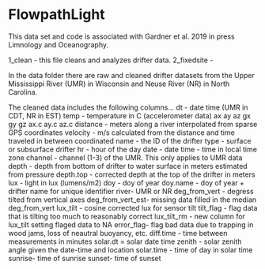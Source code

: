 # FlowpathLight

This data set and code is associated with Gardner et al. 2019 in press Limnology and Oceanography.

1_clean - this file cleans and analyzes drifter data.
2_fixedsite - 

In the data folder there are raw and cleaned drifter datasets from the Upper Mississippi River (UMR) in Wisconsin and Neuse River (NR) in North Carolina.

The cleaned data includes the following columns...
dt - date time  (UMR in CDT, NR in EST)
temp - temperature in C
(accelerometer data)
ax
ay
az
gx
gy
gz
ax.c
ay.c
az.c
distance - meters along a river interpolated from sparse GPS coordinates
velocity - m/s calculated from the distance and time traveled in between coordinated
name - the ID of the drifter
type - surface or subsurface drifter
hr - hour of the day
date - date
time - time in local time zone
channel - channel (1-3) of the UMR. This only applies to UMR data
depth - depth from bottom of drifter to water surface in meters estimated from pressure
depth.top - corrected depth at the top of the drifter in meters
lux - light in lux (lumens/m2)
doy - doy of year
doy.name - doy of year + drifter name for unique identifier
river- UMR or NR
deg_from_vert - degress tilted from vertical axes
deg_from_vert_est- missing data filled in the median deg_from_vert
lux_tilt - cosine corrected lux for sensor tilt
tilt_flag - flag data that is tilting too much to reasonably correct
lux_tilt_rm - new column for lux_tilt setting flaged data to NA
error_flag- flag bad data due to trapping in wood jams, loss of neautral buoyancy, etc.
diff.time - time between measurements in minutes
solar.dt = solar date time
zenith - solar zenith angle given the date-time and location
solar.time - time of day in solar time
sunrise- time of sunrise
sunset- time of sunset



